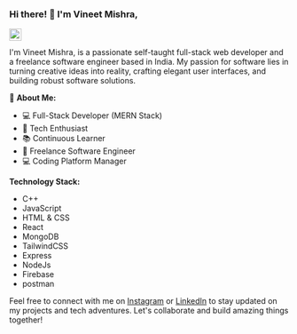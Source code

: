 ### Hi there! :wave: I'm Vineet Mishra,
<a href="https://www.linkedin.com/in/vineet-mishra-c1s2e3/">
  <img align="left" alt="Vineet Mishra | LinkedIn" width="22px" src="https://raw.githubusercontent.com/hussainweb/hussainweb/main/icons/instagram.png" />
</a>

<br/>
<br/>
I'm Vineet Mishra, is a passionate self-taught full-stack web developer and a freelance software engineer based in India. My passion for software lies in turning creative ideas into reality, crafting elegant user interfaces, and building robust software solutions.

🌟 **About Me:**
- :computer: Full-Stack Developer (MERN Stack)
- :rocket: Tech Enthusiast
- 📚 Continuous Learner
- 💼 Freelance Software Engineer
- 💻 Coding Platform Manager

**Technology Stack:**
- C++
- JavaScript
- HTML & CSS
- React
- MongoDB
- TailwindCSS
- Express
- NodeJs
- Firebase
- postman

Feel free to connect with me on [Instagram](https://www.instagram.com/dev_zenith_/) or [LinkedIn](https://www.linkedin.com/in/vineet-mishra-c1s2e3/) to stay updated on my projects and tech adventures. Let's collaborate and build amazing things together!
